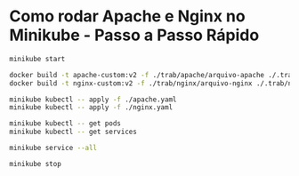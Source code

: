 # Como rodar Apache e Nginx no Minikube - Passo a Passo Rápido

```bash
minikube start

docker build -t apache-custom:v2 -f ./trab/apache/arquivo-apache ./.trab/apache
docker build -t nginx-custom:v2 -f ./trab/nginx/arquivo-nginx ./.trab/nginx

minikube kubectl -- apply -f ./apache.yaml
minikube kubectl -- apply -f ./nginx.yaml

minikube kubectl -- get pods
minikube kubectl -- get services

minikube service --all

minikube stop


